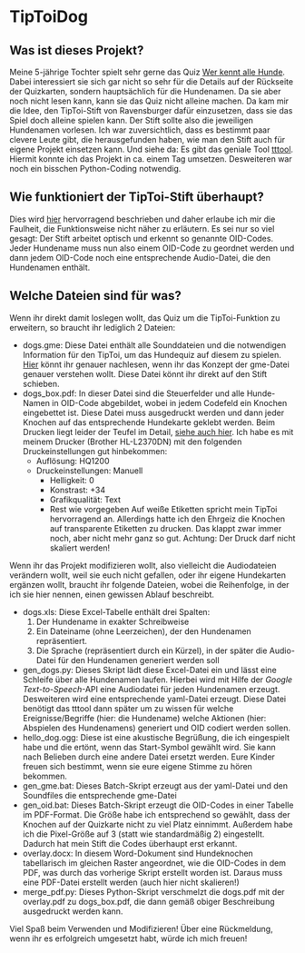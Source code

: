 # TipToiDog
## Was ist dieses Projekt?
Meine 5-jährige Tochter spielt sehr gerne das Quiz [Wer kennt alle Hunde](https://www.laurencekingverlag.de/produkt/wer-kennt-alle-hunde/). Dabei interessiert sie sich gar nicht so sehr für die Details auf der Rückseite der Quizkarten, sondern hauptsächlich für die Hundenamen. Da sie aber noch nicht lesen kann, kann sie das Quiz nicht alleine machen. Da kam mir die Idee, den TipToi-Stift von Ravensburger dafür einzusetzen, dass sie das Spiel doch alleine spielen kann. Der Stift sollte
also die jeweiligen Hundenamen vorlesen. Ich war zuversichtlich, dass es bestimmt paar clevere Leute gibt, die herausgefunden haben, wie man
den Stift auch für eigene Projekt einsetzen kann. Und siehe da: Es gibt das geniale Tool [tttool](https://tttool.readthedocs.io/de/latest/vorwort.html). Hiermit
konnte ich das Projekt in ca. einem Tag umsetzen. Desweiteren war noch ein bisschen Python-Coding notwendig.

## Wie funktioniert der TipToi-Stift überhaupt?
Dies wird [hier](https://tttool.readthedocs.io/de/latest/konzepte.html#wie-funktioniert-der-stift) hervorragend beschrieben und daher erlaube ich mir die Faulheit,
die Funktionsweise nicht näher zu erläutern. Es sei nur so viel gesagt:
Der Stift arbeitet optisch und erkennt so genannte OID-Codes. Jeder Hundename muss nun also einem OID-Code zu geordnet werden und dann jedem OID-Code noch
eine entsprechende Audio-Datei, die den Hundenamen enthält.

## Welche Dateien sind für was?
Wenn ihr direkt damit loslegen wollt, das Quiz um die TipToi-Funktion zu erweitern, so braucht ihr lediglich 2 Dateien:
* dogs.gme: Diese Datei enthält alle Sounddateien und die notwendigen Information für den TipToi, um das Hundequiz auf diesem zu spielen. [Hier](https://tttool.readthedocs.io/de/latest/konzepte.html#was-steckt-in-einer-gme-datei)
könnt ihr genauer nachlesen, wenn ihr das Konzept der gme-Datei genauer verstehen wollt. Diese Datei könnt ihr direkt auf den Stift schieben.
* dogs_box.pdf: In dieser Datei sind die Steuerfelder und alle Hunde-Namen in OID-Code abgebildet, wobei in jedem Codefeld ein Knochen eingebettet ist. Diese Datei
muss ausgedruckt werden und dann jeder Knochen auf das entsprechende Hundekarte geklebt werden. Beim Drucken liegt leider der Teufel im Detail, [siehe auch hier](https://github.com/entropia/tip-toi-reveng/wiki/Printing).
Ich habe es mit meinem Drucker (Brother HL-L2370DN) mit den folgenden Druckeinstellungen gut hinbekommen:
  * Auflösung: HQ1200
  * Druckeinstellungen: Manuell
    * Helligkeit: 0
    * Konstrast: +34
    * Grafikqualität: Text
    * Rest wie vorgegeben
Auf weiße Etiketten spricht mein TipToi hervorragend an. Allerdings hatte ich den Ehrgeiz die Knochen auf transparente Etiketten zu drucken. Das klappt zwar immer noch, aber nicht mehr ganz so gut.
Achtung: Der Druck darf nicht skaliert werden!

Wenn ihr das Projekt modifizieren wollt, also vielleicht die Audiodateien verändern wollt, weil sie euch nicht gefallen, oder ihr eigene Hundekarten ergänzen wollt, braucht
ihr folgende Dateien, wobei die Reihenfolge, in der ich sie hier nennen, einen gewissen Ablauf beschreibt.
* dogs.xls: Diese Excel-Tabelle enthält drei Spalten: 
  1. Der Hundename in exakter Schreibweise 
  2. Ein Dateiname (ohne Leerzeichen), der den Hundenamen repräsentiert. 
  3. Die Sprache (repräsentiert durch ein Kürzel), in der später die Audio-Datei für den Hundenamen generiert werden soll
* gen_dogs.py: Dieses Skript lädt diese Excel-Datei ein und lässt eine Schleife über alle Hundenamen laufen. Hierbei wird mit Hilfe der _Google Text-to-Speech_-API 
eine Audiodatei für jeden Hundenamen erzeugt. Desweiteren wird eine entsprechende yaml-Datei erzeugt. Diese Datei benötigt das tttool dann später um zu wissen für welche Ereignisse/Begriffe
(hier: die Hundename) welche Aktionen (hier: Abspielen des Hundenamens) generiert und OID codiert werden sollen.
* hello_dog.ogg: Diese ist eine akustische Begrüßung, die ich eingespielt habe und die ertönt, wenn das Start-Symbol gewählt wird. Sie kann nach Belieben durch eine andere Datei ersetzt werden. Eure Kinder freuen sich bestimmt, wenn sie eure eigene Stimme zu hören bekommen. 
* gen_gme.bat: Dieses Batch-Skript erzeugt aus der yaml-Datei und den Soundfiles die entsprechende gme-Datei
* gen_oid.bat: Dieses Batch-Skript erzeugt die OID-Codes in einer Tabelle im PDF-Format. Die Größe habe ich entsprechend so gewählt, dass der Knochen auf der Quizkarte nicht zu viel Platz einnimmt. Außerdem habe ich die Pixel-Größe auf 3 (statt wie standardmäßig 2) eingestellt. Dadurch hat mein Stift die Codes überhaupt erst erkannt.
* overlay.docx: In diesem Word-Dokument sind Hundeknochen tabellarisch im gleichen Raster angeordnet, wie die OID-Codes in dem PDF, was durch das vorherige Skript erstellt worden ist. Daraus muss eine PDF-Datei erstellt werden (auch hier nicht skalieren!)
* merge_pdf.py: Dieses Python-Skript verschmelzt die dogs.pdf mit der overlay.pdf zu dogs_box.pdf, die dann gemäß obiger Beschreibung ausgedruckt werden kann.

Viel Spaß beim Verwenden und Modifizieren!
Über eine Rückmeldung, wenn ihr es erfolgreich umgesetzt habt, würde ich mich freuen!
